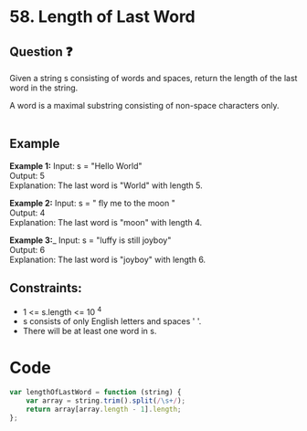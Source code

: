 # 58. Length of Last Word
## Question ❓ <br>
Given a string s consisting of words and spaces, return the length of the last word in the string.

A word is a maximal 
substring
 consisting of non-space characters only.
<br><br>

## Example

__Example 1:__
Input: s = "Hello World"   
Output: 5   
Explanation: The last word is "World" with length 5.
<br>

__Example 2:__  Input: s = "   fly me   to   the moon  "  
Output: 4  
Explanation: The last word is "moon" with length 4.
<br>

__Example 3:___
Input: s = "luffy is still joyboy"  
Output: 6  
Explanation: The last word is "joyboy" with length 6.
<br>
  
## Constraints:

- 1 <= s.length <= 10 <sup>4</sup>
- s consists of only English letters and spaces ' '.
- There will be at least one word in s.

# Code
```javascript
var lengthOfLastWord = function (string) {
    var array = string.trim().split(/\s+/);
    return array[array.length - 1].length;
};
```
